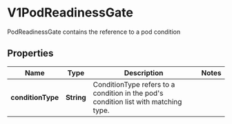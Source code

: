 

# V1PodReadinessGate

PodReadinessGate contains the reference to a pod condition
## Properties

Name | Type | Description | Notes
------------ | ------------- | ------------- | -------------
**conditionType** | **String** | ConditionType refers to a condition in the pod&#39;s condition list with matching type. | 



